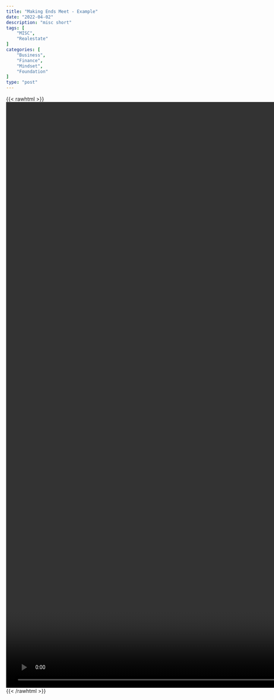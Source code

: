 ```yaml
---
title: "Making Ends Meet - Example"
date: "2022-04-02"
description: "misc short"
tags: [
    "MISC",
    "Realestate"
]
categories: [
    "Business",
    "Finance",
    "Mindset",
    "Foundation"
]
type: "post"
---
```

{{< rawhtml >}}
    <video style="height:40vh;width:auto" overflow="hidden" controls>
        <source src="https://clips.dev00ps.com/MISC/He_Owns_6_Rentals_But_Lives_At_Home_With_Mom%3F%21%3F.mp4" type="video/mp4"> 
    </video>
{{< /rawhtml >}}